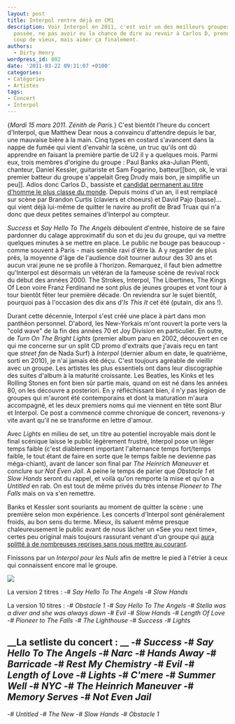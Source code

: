 ```yaml
---
layout: post
title: Interpol rentre déjà en CM1
description: Voir Interpol en 2011, c'est voir un des meilleurs groupes de la décennie
  passée, ne pas avoir eu la chance de dire au revoir à Carlos D, prendre un petit
  coup de vieux, mais aimer ça finalement.
authors:
  - Dirty Henry
wordpress_id: 802
date: '2011-03-22 09:31:07 +0100'
categories:
- Catégories
- Artistes
tags:
- Concert
- Interpol
---
```

{*Mardi 15 mars 2011. Zénith de Paris.*} C'est bientôt l'heure du concert d'Interpol, que Matthew Dear nous a convaincu d'attendre depuis le bar, une mauvaise bière à la main. Cinq types en costard s'avancent dans la nappe de fumée qui vient d'envahir la scène, un truc qu'ils ont dû apprendre en faisant la première partie de U2 il y a quelques mois. Parmi eux, trois membres d'origine du groupe : Paul Banks aka-Julian Plenti, chanteur, Daniel Kessler, guitariste et Sam Fogarino, batteur[[bon, ok, le vrai premier batteur du groupe s'appelait Greg Drudy mais bon, je simplifie un peu]]. Adios donc Carlos D., bassiste et [candidat permanent au titre d'homme le plus classe du monde](http://www.google.fr/images?q=carlos+d+interpol). Depuis moins d'un an, il est remplacé sur scène par Brandon Curtis (claviers et choeurs) et David Pajo (basse)... qui vient déjà lui-même de quitter le navire au profit de Brad Truax qui n'a donc que deux petites semaines d'Interpol au compteur.

*Success* et *Say Hello To The Angels* déboulent d'entrée, histoire de se faire pardonner du calage approximatif du son et du jeu du groupe, qui va mettre quelques minutes à se mettre en place. Le public ne bouge pas beaucoup - comme souvent à Paris - mais semble ravi d'être là. A y regarder de plus près, la moyenne d'âge de l'audience doit tourner autour des 30 ans et aucun vrai jeune ne se profile à l'horizon. Remarquez, il faut bien admettre qu'Interpol est désormais un vétéran de la fameuse scène de revival rock du début des années 2000. The Strokes, Interpol, The Libertines, The Kings Of Leon voire Franz Ferdinand ne sont plus de jeunes groupes et vont tour à tour bientôt fêter leur première décade. On reviendra sur le sujet bientôt, pourquoi pas à l'occasion des dix ans d'*Is This It* cet été (putain, dix ans !).

<img474>

Durant cette décennie, Interpol s'est créé une place à part dans mon panthéon personnel. D'abord, les New-Yorkais m'ont rouvert la porte vers la "cold wave" de la fin des années 70 et Joy Division en particulier. En outre, de *Turn On The Bright Lights* (premier album paru en 2002, découvert en ce qui me concerne sur un split CD promo d'extraits que j'avais reçu en tant que *street fan* de Nada Surf) à *Interpol* (dernier album en date, le quatrième, sorti en 2010), je n'ai jamais été déçu. C'est toujours agréable de vieillir avec un groupe. Les artistes les plus essentiels ont dans leur discographie des suites d'album à la maturité croissante. Les Beatles, les Kinks et les Rolling Stones en font bien sûr partie mais, quand on est né dans les années 80, on les découvre a posteriori. En y réfléchissant bien, il n'y pas légion de groupes qui m'auront été contemporains et dont la maturation m'aura accompagné, et les deux premiers noms qui me viennent en tête sont Blur et Interpol. Ce post a commencé comme chronique de concert, revenons-y vite avant qu'il ne se transforme en lettre d'amour.

Avec *Lights* en milieu de set, un titre au potentiel incroyable mais dont le final scénique laisse le public légèrement frustré, Interpol pose un léger temps faible (c'est diablement important l'alternance temps fort/temps faible, le tout étant de faire en sorte que le temps faible ne devienne pas méga-chiant), avant de lancer son final par *The Heinrich Maneuver* et conclure sur *Not Even Jail*. A peine le temps de parier que *Obstacle 1* et *Slow Hands* seront du rappel, et voilà qu'on remporte la mise et qu'on a *Untitled* en rab. On est tout de même privés du très intense *Pioneer to The Falls* mais on va s'en remettre.

Banks et Kessler sont souriants au moment de quitter la scène : une première selon mon expérience. Les concerts d'Interpol sont généralement froids, au bon sens du terme. Mieux, ils saluent même presque chaleureusement le public avant de nous lâcher un «See you next time», certes peu original mais toujours rassurant venant d'un groupe qui [aura splitté à de nombreuses reprises sans nous mettre au courant](329).

<img475>

Finissons par un *Interpol pour les Nuls* afin de mettre le pied à l'étrier à ceux qui connaissent encore mal le groupe.

[<img src="/squelettes/images/spotify-button.png" />](http://open.spotify.com/user/dirtyhenry/playlist/7trDXQ940DYxcQDRIcjZwO)

La version 2 titres :
-# *Say Hello To The Angels*
-# *Slow Hands*

La version 10 titres :
-# *Obstacle 1*
-# *Say Hello To The Angels*
-# *Stella was a diver and she was always down*
-# *Evil*
-# *Slow Hands*
-# *Length Of Love*
-# *Pioneer to The Falls*
-# *The Lighthouse*
-# *Success*
-# *Lights*

__La setliste du concert : __ 
-# *Success* 
-# *Say Hello To The Angels*
-# *Narc* 
-# *Hands Away*
-# *Barricade* 
-# *Rest My Chemistry* 
-# *Evil* 
-# *Length of Love* 
-# *Lights* 
-# *C'mere* 
-# *Summer Well* 
-# *NYC* 
-# *The Heinrich Maneuver* 
-# *Memory Serves* 
-# *Not Even Jail* 
--
-# *Untitled* 
-# *The New* 
-# *Slow Hands* 
-# *Obstacle 1*

